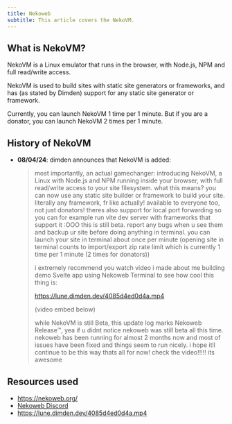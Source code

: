 ```yaml
---
title: Nekoweb
subtitle: This article covers the NekoVM.
---
```

## What is NekoVM?
NekoVM is a Linux emulator that runs in the browser, with Node.js, NPM and full read/write access.

NekoVM is used to build sites with static site generators or frameworks, and has (as stated by Dimden) support for any static site generator or framework.

Currently, you can launch NekoVM 1 time per 1 minute. But if you are a donator, you can launch NekoVM 2 times per 1 minute.

## History of NekoVM
- **08/04/24**: dimden announces that NekoVM is added:
  > most importantly, an actual gamechanger: introducing NekoVM, a Linux
  > with Node.js and NPM running inside your browser, with full
  > read/write access to your site filesystem. what this means? you can
  > now use any static site builder or framework to build your site.
  > literally any framework, fr like actually! available to everyone
  > too, not just donators! theres also support for local port
  > forwarding so you can for example run vite dev server with
  > frameworks that support it :OOO this is still beta. report any bugs
  > when u see them and backup ur site before doing anything in
  > terminal. you can launch your site in terminal about once per minute
  > (opening site in terminal counts to import/export zip rate limit
  > which is currently 1 time per 1 minute (2 times for donators))
  > 
  > i extremely recommend you watch video i made about me building demo
  > Svelte app using Nekoweb Terminal to see how cool this thing is:
  >
  > https://lune.dimden.dev/4085d4ed0d4a.mp4
  >
  > (video embed below)
  >
  > while NekoVM is still Beta, this update log marks Nekoweb Release™️,
  > yea if u didnt notice nekoweb was still beta all this time. nekoweb
  > has been running for almost 2 months now and most of issues have
  > been fixed and things seem to run nicely. i hope itll continue to be
  > this way thats all for now! check the video!!!!! its awesome

## Resources used
* https://nekoweb.org/
* [Nekoweb Discord](https://discord.gg/hvfHKyVS6b)
* https://lune.dimden.dev/4085d4ed0d4a.mp4
